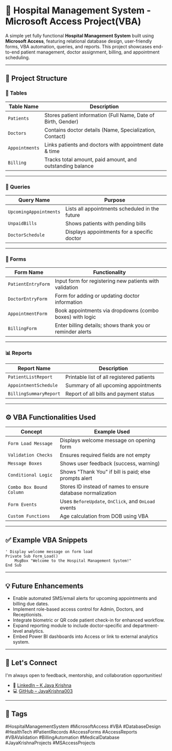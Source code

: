 # 💉 Hospital Management System - Microsoft Access Project(VBA)

A simple yet fully functional **Hospital Management System** built using **Microsoft Access**, featuring relational database design, user-friendly forms, VBA automation, queries, and reports. This project showcases end-to-end patient management, doctor assignment, billing, and appointment scheduling.

---

## 📂 Project Structure

### 🧾 Tables

| Table Name     | Description                                                  |
|----------------|--------------------------------------------------------------|
| `Patients`     | Stores patient information (Full Name, Date of Birth, Gender) |
| `Doctors`      | Contains doctor details (Name, Specialization, Contact)      |
| `Appointments` | Links patients and doctors with appointment date & time      |
| `Billing`      | Tracks total amount, paid amount, and outstanding balance    |

---

### 🧮 Queries

| Query Name                | Purpose                                              |
|---------------------------|------------------------------------------------------|
| `UpcomingAppointments`    | Lists all appointments scheduled in the future       |
| `UnpaidBills`             | Shows patients with pending bills                    |
| `DoctorSchedule`          | Displays appointments for a specific doctor          |

---

### 📝 Forms

| Form Name           | Functionality                                               |
|---------------------|-------------------------------------------------------------|
| `PatientEntryForm`  | Input form for registering new patients with validation     |
| `DoctorEntryForm`   | Form for adding or updating doctor information              |
| `AppointmentForm`   | Book appointments via dropdowns (combo boxes) with logic    |
| `BillingForm`       | Enter billing details; shows thank you or reminder alerts  |

---

### 📊 Reports

| Report Name             | Description                                               |
|--------------------------|-----------------------------------------------------------|
| `PatientListReport`      | Printable list of all registered patients                 |
| `AppointmentSchedule`    | Summary of all upcoming appointments                      |
| `BillingSummaryReport`   | Report of all bills and payment status                    |

---

## ⚙️ VBA Functionalities Used

| Concept                  | Example Used                                              |
|--------------------------|-----------------------------------------------------------|
| `Form Load Message`      | Displays welcome message on opening form                  |
| `Validation Checks`      | Ensures required fields are not empty                     |
| `Message Boxes`          | Shows user feedback (success, warning)                    |
| `Conditional Logic`      | Shows "Thank You" if bill is paid; else prompts alert     |
| `Combo Box Bound Column` | Stores ID instead of names to ensure database normalization |
| `Form Events`            | Uses `BeforeUpdate`, `OnClick`, and `OnLoad` events       |
| `Custom Functions`       | Age calculation from DOB using VBA                        |

---

## ✅ Example VBA Snippets

```vba
' Display welcome message on form load
Private Sub Form_Load()
    MsgBox "Welcome to the Hospital Management System!"
End Sub
```
---

## 💡 Future Enhancements

- Enable automated SMS/email alerts for upcoming appointments and billing due dates.
- Implement role-based access control for Admin, Doctors, and Receptionists.
- Integrate biometric or QR code patient check-in for enhanced workflow.
- Expand reporting module to include doctor-specific and department-level analytics.
- Embed Power BI dashboards into Access or link to external analytics system.

---

## 🤝 Let's Connect

I'm always open to feedback, mentorship, and collaboration opportunities!

- 🔗 [LinkedIn – K Jaya Krishna](https://www.linkedin.com/in/jaya-krishna-k-b675a2229)
- 💻 [GitHub – JayaKrishna003](https://github.com/JayaKrishna003)

---
## 🔖 Tags

#HospitalManagementSystem #MicrosoftAccess #VBA #DatabaseDesign #HealthTech #PatientRecords #AccessForms #AccessReports #VBAValidation #BillingAutomation #MedicalDatabase #JayaKrishnaProjects #MSAccessProjects


